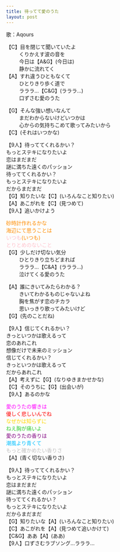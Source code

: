 ```yaml
---
title: 待ってて愛のうた
layout: post
---
```

歌：Aqours

<p>【C】目を閉じて聞いていたよ<br />
　　&nbsp;&nbsp;くりかえす波の音を<br />
　　&nbsp;&nbsp;今日は【A&G】(今日は)<br />
　　&nbsp;&nbsp;静かに流れてく<br />
【A】すれ違うひともなくて<br />
　　&nbsp;&nbsp;ひとりきり歩く道で<br />
　　&nbsp;&nbsp;ラララ…【C&G】(ラララ…)<br />
　　&nbsp;&nbsp;口ずさむ愛のうた</p>

<p>【G】そんな強い想いなんて<br />
　　&nbsp;&nbsp;まだわからないけどいつかは<br />
　　&nbsp;&nbsp;心からの気持ちこめて歌ってみたいから<br />
【C】(それはいつかな)</p>

<p>【9人】待っててくれるかい？<br />
もっとステキになりたいよ<br />
恋はまだまだ<br />
謎に満ちた遠くのパッション<br />
待っててくれるかい？<br />
もっとステキになりたいよ<br />
だからまだまだ<br />
【G】知りたいな【C】(いろんなこと知りたい)<br />
【A】あこがれを【C】(見つめて)<br />
【9人】追いかけよう</p>

<p><font color="darkorange">砂時計作れるかな<br />
海辺にて思うことは</font><br />
<font color="pink">いつも</font><font color="darkorange">(いつも)</font><br />
<font color="pink">とりとめのないこと</font><br />
【G】少しだけ切ない気分<br />
　　&nbsp;&nbsp;ひとりきり立ちどまれば<br />
　　&nbsp;&nbsp;ラララ…【C&A】(ラララ…)<br />
　　&nbsp;&nbsp;泣けてくる愛のうた</p>

<p>【A】誰にきいてみたらわかる？<br />
　　&nbsp;&nbsp;きいてわかるものじゃないよね<br />
　　&nbsp;&nbsp;胸を焦がす恋のチカラ<br />
　　&nbsp;&nbsp;思いっきり歌ってみたいけど<br />
【G】(先のことだね)</p>

<p>【9人】信じてくれるかい？<br />
きっといつかは歌えるって<br />
恋のあれこれ<br />
想像だけで未来のミッション<br />
信じてくれるかい？<br />
きっといつかは歌えるって<br />
だからあれこれ<br />
【A】考えずに【G】(なりゆきまかせかな)<br />
【C】そのうちに【G】(出会いが)<br />
【9人】あるのかな</p>

<p><font color="magenta">愛のうたの響きは</font><br />
<font color="red">優しく悲しいんでね</font><br />
<font color="gold">なぜかは知らずに</font><br />
<font color="limegreen">ねえ胸が痛いよ</font><br />
<font color="purple">愛のうたの香りは</font><br />
<font color="deepskyblue">潮風より青くて</font><br />
<font color="silver">もっと確かめたい香りさ</font><br />
【A】(青く切ない香りさ)</p>

<p>【9人】待っててくれるかい？<br />
もっとステキになりたいよ<br />
恋はまだまだ<br />
謎に満ちた遠くのパッション<br />
待っててくれるかい？<br />
もっとステキになりたいよ<br />
だからまだまだ<br />
【G】知りたいな【A】(いろんなこと知りたい)<br />
【C】あこがれを【A】(見つめて追いかけて)<br />
【C&G】ああ【A】(ああ)<br />
【9人】口ずさむラブソング…ラララ…</p>